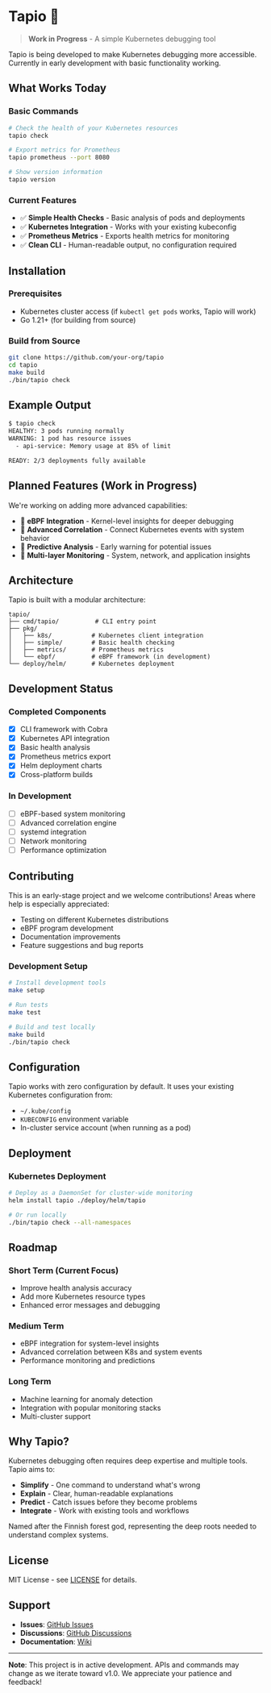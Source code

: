 # Tapio 🌲

> **Work in Progress** - A simple Kubernetes debugging tool

Tapio is being developed to make Kubernetes debugging more accessible. Currently in early development with basic functionality working.

## What Works Today

### Basic Commands
```bash
# Check the health of your Kubernetes resources
tapio check

# Export metrics for Prometheus
tapio prometheus --port 8080

# Show version information
tapio version
```

### Current Features
- ✅ **Simple Health Checks** - Basic analysis of pods and deployments
- ✅ **Kubernetes Integration** - Works with your existing kubeconfig
- ✅ **Prometheus Metrics** - Exports health metrics for monitoring
- ✅ **Clean CLI** - Human-readable output, no configuration required

## Installation

### Prerequisites
- Kubernetes cluster access (if `kubectl get pods` works, Tapio will work)
- Go 1.21+ (for building from source)

### Build from Source
```bash
git clone https://github.com/your-org/tapio
cd tapio
make build
./bin/tapio check
```

## Example Output

```bash
$ tapio check
HEALTHY: 3 pods running normally
WARNING: 1 pod has resource issues
  - api-service: Memory usage at 85% of limit

READY: 2/3 deployments fully available
```

## Planned Features (Work in Progress)

We're working on adding more advanced capabilities:

- 🚧 **eBPF Integration** - Kernel-level insights for deeper debugging
- 🚧 **Advanced Correlation** - Connect Kubernetes events with system behavior  
- 🚧 **Predictive Analysis** - Early warning for potential issues
- 🚧 **Multi-layer Monitoring** - System, network, and application insights

## Architecture

Tapio is built with a modular architecture:

```
tapio/
├── cmd/tapio/          # CLI entry point
├── pkg/
│   ├── k8s/           # Kubernetes client integration
│   ├── simple/        # Basic health checking
│   ├── metrics/       # Prometheus metrics
│   └── ebpf/          # eBPF framework (in development)
└── deploy/helm/       # Kubernetes deployment
```

## Development Status

### Completed Components
- [x] CLI framework with Cobra
- [x] Kubernetes API integration
- [x] Basic health analysis
- [x] Prometheus metrics export
- [x] Helm deployment charts
- [x] Cross-platform builds

### In Development
- [ ] eBPF-based system monitoring
- [ ] Advanced correlation engine
- [ ] systemd integration
- [ ] Network monitoring
- [ ] Performance optimization

## Contributing

This is an early-stage project and we welcome contributions! Areas where help is especially appreciated:

- Testing on different Kubernetes distributions
- eBPF program development
- Documentation improvements
- Feature suggestions and bug reports

### Development Setup
```bash
# Install development tools
make setup

# Run tests
make test

# Build and test locally
make build
./bin/tapio check
```

## Configuration

Tapio works with zero configuration by default. It uses your existing Kubernetes configuration from:
- `~/.kube/config`
- `KUBECONFIG` environment variable  
- In-cluster service account (when running as a pod)

## Deployment

### Kubernetes Deployment
```bash
# Deploy as a DaemonSet for cluster-wide monitoring
helm install tapio ./deploy/helm/tapio

# Or run locally
./bin/tapio check --all-namespaces
```

## Roadmap

### Short Term (Current Focus)
- Improve health analysis accuracy
- Add more Kubernetes resource types
- Enhanced error messages and debugging

### Medium Term
- eBPF integration for system-level insights
- Advanced correlation between K8s and system events
- Performance monitoring and predictions

### Long Term
- Machine learning for anomaly detection
- Integration with popular monitoring stacks
- Multi-cluster support

## Why Tapio?

Kubernetes debugging often requires deep expertise and multiple tools. Tapio aims to:

- **Simplify** - One command to understand what's wrong
- **Explain** - Clear, human-readable explanations
- **Predict** - Catch issues before they become problems
- **Integrate** - Work with existing tools and workflows

Named after the Finnish forest god, representing the deep roots needed to understand complex systems.

## License

MIT License - see [LICENSE](LICENSE) for details.

## Support

- **Issues**: [GitHub Issues](https://github.com/your-org/tapio/issues)
- **Discussions**: [GitHub Discussions](https://github.com/your-org/tapio/discussions)
- **Documentation**: [Wiki](https://github.com/your-org/tapio/wiki)

---

**Note**: This project is in active development. APIs and commands may change as we iterate toward v1.0. We appreciate your patience and feedback!
